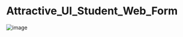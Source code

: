 # Attractive_UI_Student_Web_Form

![image](https://user-images.githubusercontent.com/114800813/222510488-3e01f954-2ff0-49c7-a5f7-cd1984992439.png)


